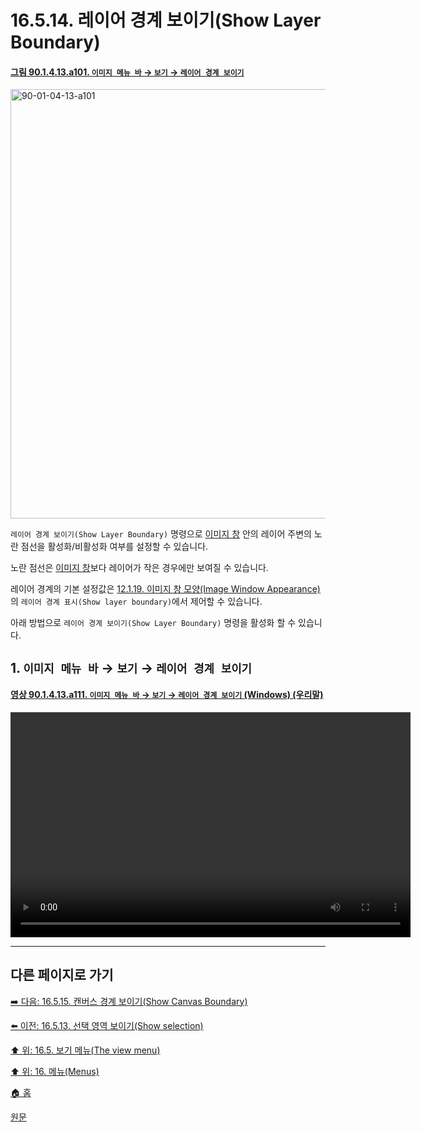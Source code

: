 # 16.5.14. 레이어 경계 보이기(Show Layer Boundary)

<a id="90-01-04-13-a101"></a>

#### [그림 90.1.4.13.a101. `이미지 메뉴 바` → `보기` → `레이어 경계 보이기`](./90-01-04-13-show_layer_boundary.md#90-01-04-13-a101)
<img width="940" height="687" alt="90-01-04-13-a101" src="https://github.com/user-attachments/assets/8c2ca7c7-b862-4f81-a8a9-e8559b245fdb" />

`레이어 경계 보이기(Show Layer Boundary)` 명령으로 [이미지 창](./19-glossaryx-image_window.md) 안의 레이어 주변의 노란 점선을 활성화/비활성화 여부를 설정할 수 있습니다.

노란 점선은 [이미지 창](./19-glossaryx-image_window.md)보다 레이어가 작은 경우에만 보여질 수 있습니다.

레이어 경계의 기본 설정값은 [12.1.19. 이미지 창 모양(Image Window Appearance)](./12-01-19-image-window-appearance.md)의 `레이어 경계 표시(Show layer boundary)`에서 제어할 수 있습니다.

아래 방법으로 `레이어 경계 보이기(Show Layer Boundary)` 명령을 활성화 할 수 있습니다.

<a id="16-05-14-s1"></a>

## 1. `이미지 메뉴 바` → `보기` → `레이어 경계 보이기`

<a id="90-01-04-13-a111"></a>

#### [영상 90.1.4.13.a111. `이미지 메뉴 바` → `보기` → `레이어 경계 보이기` (Windows) (우리말)](./90-01-04-13-show_layer_boundary.md#90-01-04-13-a111)
<video controls="controls" width="640" height="360" src="https://github.com/user-attachments/assets/c022d720-1b62-4462-a7c9-00172d970683"></video>

***

## 다른 페이지로 가기

[➡️ 다음: 16.5.15. 캔버스 경계 보이기(Show Canvas Boundary)](./16-05-15-show-canvas-boundary.md)

[⬅️ 이전: 16.5.13. 선택 영역 보이기(Show selection)](./16-05-13-show-selection.md)

[⬆️ 위: 16.5. 보기 메뉴(The view menu)](./16-05-00-the-view-menu.md)

[⬆️ 위: 16. 메뉴(Menus)](./16-00-menus.md)

[🏠 홈](./00-home.md)

[원문](https://docs.gimp.org/2.10/ko/gimp-view-show-layer-boundary.html)